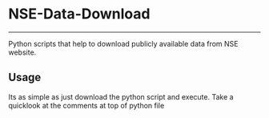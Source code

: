 # NSE-Data-Download
---
Python scripts that help to download publicly available data from NSE website.

## Usage
Its as simple as just download the python script and execute.
Take a quicklook at the comments at top of python file
